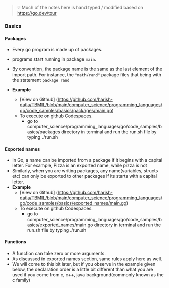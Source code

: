 
> 💡 Much of the notes here is hand typed / modified based on https://go.dev/tour

### Basics

#### Packages
  - Every go program is made up of packages.
  - programs start running in package `main`.
  - By convention, the package name is the same as the last element of the import path. For instance, the `"math/rand"` package files that being with the statement `package rand`

  - **Example**
    - [View on Github] (https://github.com/harish-datla/TBMIL/blob/main/computer_science/programming_languages/go/code_samples/basics/packages/main.go)
    - To execute on github Codespaces.
      - go to computer_science/programming_languages/go/code_samples/basics/packages directory in terminal and run the run.sh file by typing ./run.sh

#### Exported names
  - In Go, a name can be imported from a package if it begins with a capital letter. For example, Pizza is an exported name, while pizza is not  
  - Similarly, when you are writing packages, any name(variables, structs etc) can only be exported to other packages if its starts with a capital letter.
  - **Example**
    - [View on Github] (https://github.com/harish-datla/TBMIL/blob/main/computer_science/programming_languages/go/code_samples/basics/exported_names/main.go)
    - To execute on github Codespaces.
      - go to computer_science/programming_languages/go/code_samples/basics/exported_names/main.go directory in terminal and run the run.sh file by typing ./run.sh

#### Functions
  - A function can take zero or more arguments.
  - As discussed in exported names section, same rules apply here as well.
  - We will come to this bit later, but if you observe in the example given below, the declaration order is a little bit different than what you are used if you come from c, c++, java background(commonly known as the c family)
  
